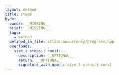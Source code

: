 ```yaml
---
layout: method
title: steps
hyde:
  owner: __MISSING__
  brief: __MISSING__
  tags:
    - method
  defined_in_file: stlab/concurrency/progress.hpp
  overloads:
    size_t steps() const:
      description: __OPTIONAL__
      return: __OPTIONAL__
      signature_with_names: size_t steps() const
---
```

